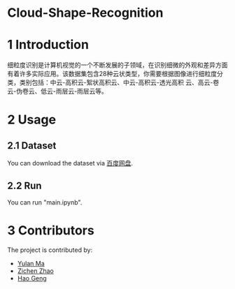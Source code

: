 # Cloud-Shape-Recognition 
# 1 Introduction
细粒度识别是计算机视觉的一个不断发展的子领域，在识别细微的外观和差异方面有着许多实际应用。该数据集包含28种云状类型，你需要根据图像进行细粒度分类，类别包括：中云-高积云-絮状高积云、中云-高积云-透光高积 云、高云-卷云-伪卷云、低云-雨层云-雨层云等。

# 2 Usage
## 2.1 Dataset 
You can download the dataset via [百度网盘](https://pan.baidu.com/s/1bHtwgLv6RP6oz_NmTp1j9A?pwd=jnfs).

## 2.2 Run 
You can run "main.ipynb". 

# 3 Contributors
The project is contributed by:
* [Yulan Ma](https://github.com/MYL1)
* [Zichen Zhao](https://github.com/XuAn428)
* [Hao Geng](https://github.com/hcmdgh)

